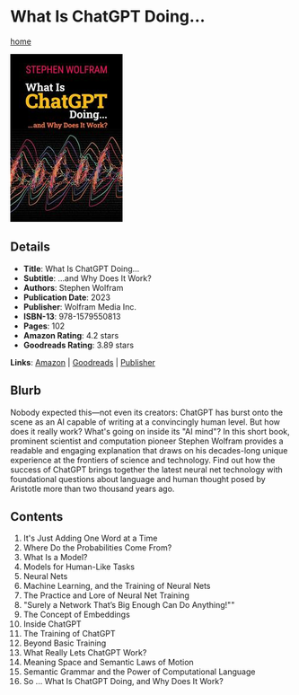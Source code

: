 # What Is ChatGPT Doing...

[home](../)

![Cover Image](what-is-chatgpt-doing....jpeg)

## Details

* **Title**: What Is ChatGPT Doing...
* **Subtitle**: ...and Why Does It Work?
* **Authors**: Stephen Wolfram
* **Publication Date**: 2023
* **Publisher**: Wolfram Media Inc.
* **ISBN-13**: 978-1579550813
* **Pages**: 102
* **Amazon Rating**: 4.2 stars
* **Goodreads Rating**: 3.89 stars


**Links**: [Amazon](https://a.co/d/79xVzR5) |
[Goodreads](https://www.goodreads.com/book/show/123451665-what-is-chatgpt-doing-and-why-does-it-work) |
[Publisher](https://writings.stephenwolfram.com/2023/02/what-is-chatgpt-doing-and-why-does-it-work/)

## Blurb

Nobody expected this—not even its creators: ChatGPT has burst onto the scene as an AI capable of writing at a convincingly human level. But how does it really work? What's going on inside its "AI mind"? In this short book, prominent scientist and computation pioneer Stephen Wolfram provides a readable and engaging explanation that draws on his decades-long unique experience at the frontiers of science and technology. Find out how the success of ChatGPT brings together the latest neural net technology with foundational questions about language and human thought posed by Aristotle more than two thousand years ago.

## Contents

1. It's Just Adding One Word at a Time
2. Where Do the Probabilities Come From?
3. What Is a Model?
4. Models for Human-Like Tasks
5. Neural Nets
6. Machine Learning, and the Training of Neural Nets
7. The Practice and Lore of Neural Net Training
8. "Surely a Network That’s Big Enough Can Do Anything!""
9. The Concept of Embeddings
10. Inside ChatGPT
11. The Training of ChatGPT
12. Beyond Basic Training
13. What Really Lets ChatGPT Work?
14. Meaning Space and Semantic Laws of Motion
15. Semantic Grammar and the Power of Computational Language
16. So ... What Is ChatGPT Doing, and Why Does It Work?

